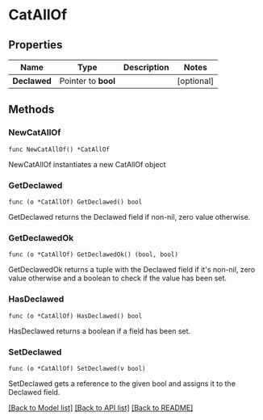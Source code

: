 # CatAllOf

## Properties

Name | Type | Description | Notes
------------ | ------------- | ------------- | -------------
**Declawed** | Pointer to **bool** |  | [optional] 

## Methods

### NewCatAllOf

`func NewCatAllOf() *CatAllOf`

NewCatAllOf instantiates a new CatAllOf object

### GetDeclawed

`func (o *CatAllOf) GetDeclawed() bool`

GetDeclawed returns the Declawed field if non-nil, zero value otherwise.

### GetDeclawedOk

`func (o *CatAllOf) GetDeclawedOk() (bool, bool)`

GetDeclawedOk returns a tuple with the Declawed field if it's non-nil, zero value otherwise
and a boolean to check if the value has been set.

### HasDeclawed

`func (o *CatAllOf) HasDeclawed() bool`

HasDeclawed returns a boolean if a field has been set.

### SetDeclawed

`func (o *CatAllOf) SetDeclawed(v bool)`

SetDeclawed gets a reference to the given bool and assigns it to the Declawed field.


[[Back to Model list]](../README.md#documentation-for-models) [[Back to API list]](../README.md#documentation-for-api-endpoints) [[Back to README]](../README.md)


